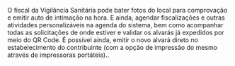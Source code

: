 O fiscal da Vigilância Sanitária pode bater fotos do local para comprovação e emitir auto de intimação na hora. E ainda, agendar fiscalizações e outras atividades personalizáveis na agenda do sistema, bem como acompanhar todas as solicitações de onde estiver e validar os alvarás já expedidos por meio do QR Code. É possível ainda, emitir o novo alvará direto no estabelecimento do contribuinte (com a opção de impressão do mesmo através de impressoras portáteis)..